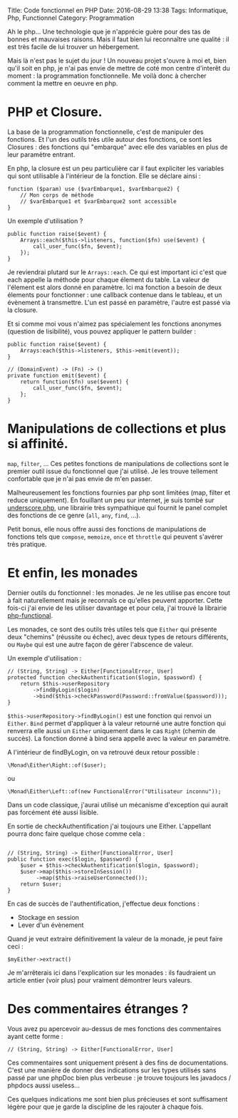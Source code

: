 Title: Code fonctionnel en PHP
Date: 2016-08-29 13:38
Tags: Informatique, Php, Functionnel
Category: Programmation

Ah le php... Une technologie que je n'apprécie guère pour des tas de bonnes et mauvaises raisons. Mais il faut bien lui reconnaître une qualité : il est très facile de lui trouver un hébergement.

Mais là n'est pas le sujet du jour ! Un nouveau projet s'ouvre à moi et, bien qu'il soit en php, je n'ai pas envie de mettre de coté mon centre d'interêt du moment : la programmation fonctionnelle. Me voilà donc à chercher comment la mettre en oeuvre en php.

# PHP et Closure.

La base de la programmation fonctionnelle, c'est de manipuler des fonctions. Et l'un des outils très utile autour des fonctions, ce sont les Closures : des fonctions qui "embarque" avec elle des variables en plus de leur paramètre entrant.

En php, la closure est un peu particulière car il faut expliciter les variables qui sont utilisable à l'intérieur de la fonction. Elle se déclare ainsi :

```
function ($param) use ($varEmbarque1, $varEmbarque2) {
    // Mon corps de méthode
    // $varEmbarque1 et $varEmbarque2 sont accessible
}
```

Un exemple d'utilisation ?

```
public function raise($event) {
    Arrays::each($this->listeners, function($fn) use($event) {
        call_user_func($fn, $event);
    });
}
```

Je reviendrai plutard sur le `Arrays::each`. Ce qui est important ici c'est que each appelle la méthode pour chaque élement du table. La valeur de l'élement est alors donné en paramètre. Ici ma fonction a besoin de deux élements pour fonctionner : une callback contenue dans le tableau, et un évènement à transmettre. L'un est passé en paramètre, l'autre est passé via la closure.

Et si comme moi vous n'aimez pas spécialement les fonctions anonymes (question de lisibilité), vous pouvez appliquer le pattern builder :

```
public function raise($event) {
    Arrays:each($this->listeners, $this->emit(event));
}

// (DomainEvent) -> (Fn) -> ()
private function emit($event) {
    return function($fn) use($event) {
        call_user_func($fn, $event);
    };
}
```

# Manipulations de collections et plus si affinité.

`map`, `filter`, ... Ces petites fonctions de manipulations de collections sont le premier outil issue du fonctionnel que j'ai utilisé. Je les trouve tellement confortable que je n'ai pas envie de m'en passer.

Malheureusement les fonctions fournies par php sont limitées (map, filter et reduce uniquement). En fouillant un peu sur internet, je suis tombé sur [underscore.php](http://brianhaveri.github.io/Underscore.php), une librairie très sympathique qui fournit le panel complet des fonctions de ce genre (`all`, `any`, `find`, ...).

Petit bonus, elle nous offre aussi des fonctions de manipulations de fonctions tels que `compose`, `memoize`, `once` et `throttle` qui peuvent s'avérer très pratique.

# Et enfin, les monades

Dernier outils du fonctionnel : les monades. Je ne les utilise pas encore tout à fait naturellement mais je reconnaîs ce qu'elles peuvent apporter. Cette fois-ci j'ai envie de les utiliser davantage et pour cela, j'ai trouvé la librairie [php-functional](http://widmogrod.github.io/php-functional).

Les monades, ce sont des outils très utiles tels que `Either` qui présente deux "chemins" (réussite ou échec), avec deux types de retours différents, ou `Maybe` qui est une autre façon de gérer l'abscence de valeur.

Un exemple d'utilisation :

```
// (String, String) -> Either[FunctionalError, User]
protected function checkAuthentification($login, $password) {
    return $this->userRepository
        ->findByLogin($login)
        ->bind($this->checkPassword(Password::fromValue($password)));
}
```

`$this->userRepository->findByLogin()` est une fonction qui renvoi un `Either`. `Bind` permet d'appliquer à la valeur retourné une autre fonction qui renverra elle aussi un `Either` uniquement dans le cas `Right` (chemin de succès). La fonction donné à bind sera appellé avec la valeur en paramètre.

A l'intérieur de findByLogin, on va retrouvé deux retour possible :

```
\Monad\Either\Right::of($user);
```

ou 

```
\Monad\Either\Left::of(new FunctionalError("Utilisateur inconnu"));
```
Dans un code classique, j'aurai utilisé un mécanisme d'exception qui aurait pas forcément été aussi lisible.

En sortie de checkAuthentification j'ai toujours une Either. L'appellant pourra donc faire quelque chose comme cela : 

```

// (String, String) -> Either[FunctionalError, User]
public function exec($login, $password) {
    $user = $this->checkAuthentification($login, $password);
    $user->map($this->storeInSession())
         ->map($this->raiseUserConnected());
    return $user;
}
```
En cas de succès de l'authentification, j'effectue deux fonctions :

- Stockage en session
- Lever d'un évènement

Quand je veut extraire définitivement la valeur de la monade, je peut faire ceci :

`$myEither->extract()` 

Je m'arrêterais ici dans l'explication sur les monades : ils faudraient un article entier (voir plus) pour vraiment démontrer leurs valeurs.

# Des commentaires étranges ?

Vous avez pu apercevoir au-dessus de mes fonctions des commentaires ayant cette forme : 

```
// (String, String) -> Either[FunctionalError, User]
```

Ces commentaires sont uniquement présent à des fins de documentations. C'est une manière de donner des indications sur les types utilisés sans passé par une phpDoc bien plus verbeuse : je trouve toujours les javadocs / phpdocs aussi useless... 

Ces quelques indications me sont bien plus précieuses et sont suffisament légère pour que je garde la discipline de les rajouter à chaque fois.
